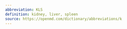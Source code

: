 ```yaml
---
abbreviation: KLS
definition: kidney, liver, spleen
source: https://openmd.com/dictionary/abbreviations/k
---
```

